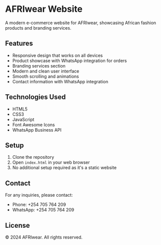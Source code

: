 # AFRIwear Website

A modern e-commerce website for AFRIwear, showcasing African fashion products and branding services.

## Features

- Responsive design that works on all devices
- Product showcase with WhatsApp integration for orders
- Branding services section
- Modern and clean user interface
- Smooth scrolling and animations
- Contact information with WhatsApp integration

## Technologies Used

- HTML5
- CSS3
- JavaScript
- Font Awesome Icons
- WhatsApp Business API

## Setup

1. Clone the repository
2. Open `index.html` in your web browser
3. No additional setup required as it's a static website

## Contact

For any inquiries, please contact:
- Phone: +254 705 764 209
- WhatsApp: +254 705 764 209

## License

© 2024 AFRIwear. All rights reserved.